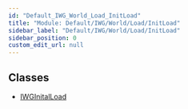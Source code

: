 ```yaml
---
id: "Default_IWG_World_Load_InitLoad"
title: "Module: Default/IWG/World/Load/InitLoad"
sidebar_label: "Default/IWG/World/Load/InitLoad"
sidebar_position: 0
custom_edit_url: null
---
```


## Classes

- [IWGInitalLoad](../classes/Default_IWG_World_Load_InitLoad.IWGInitalLoad.md)
